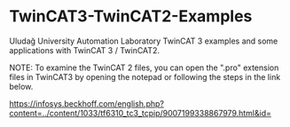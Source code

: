 # TwinCAT3-TwinCAT2-Examples

Uludağ University Automation Laboratory TwinCAT 3 examples and some applications with TwinCAT 3 / TwinCAT2.

NOTE: To examine the TwinCAT 2 files, you can open the ".pro" extension files in TwinCAT3 by opening the notepad or following the steps in the link below.

https://infosys.beckhoff.com/english.php?content=../content/1033/tf6310_tc3_tcpip/9007199338867979.html&id=
